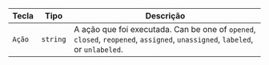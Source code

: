 | Tecla  | Tipo     | Descrição                                                                                                                    |
| ------ | -------- | ---------------------------------------------------------------------------------------------------------------------------- |
| `Ação` | `string` | A ação que foi executada. Can be one of `opened`, `closed`, `reopened`, `assigned`, `unassigned`, `labeled`, or `unlabeled`. |